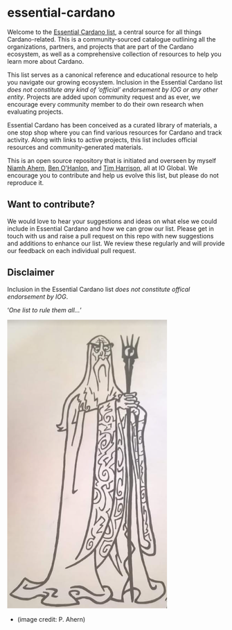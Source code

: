 # essential-cardano
Welcome to the [Essential Cardano list](https://github.com/input-output-hk/essential-cardano/blob/main/essential-cardano-list.md#the-essential-cardano-list), a central source for all things Cardano-related. This is a community-sourced catalogue outlining all the organizations, partners, and projects that are part of the Cardano ecosystem, as well as a comprehensive collection of resources to help you learn more about Cardano.

This list serves as a canonical reference and educational resource to help you navigate our growing ecosystem. Inclusion in the Essential Cardano list *does not constitute any kind of ‘official’ endorsement by IOG or any other entity*. Projects are added upon community request and as ever, we encourage every community member to do their own research when evaluating projects.

Essential Cardano has been conceived as a curated library of materials, a one stop shop where you can find various resources for Cardano and track activity. Along with links to active projects, this list includes official resources and community-generated materials. 

This is an open source repository that is initiated and overseen by myself [Niamh Ahern](https://iohk.io/en/team/niamh-ahern), [Ben O'Hanlon](https://iohk.io/en/team/ben-ohanlon), and [Tim Harrison](https://iohk.io/en/team/tim-harrison), all at IO Global. We encourage you to contribute and help us evolve this list, but please do not reproduce it. 

## Want to contribute?
We would love to hear your suggestions and ideas on what else we could include in Essential Cardano and how we can grow our list. Please get in touch with us and raise a pull request on this repo with new suggestions and additions to enhance our list. We review these regularly and will provide our feedback on each individual pull request.

## Disclaimer 
Inclusion in the Essential Cardano list *does not constitute offical endorsement by IOG*. 


   ‘*One list to rule them all...*’

![wizard](saruman.PNG)
- (image credit: P. Ahern)
